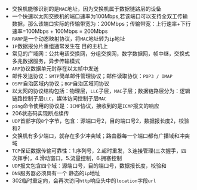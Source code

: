*  交换机能够识别的是`MAC`地址，因为交换机属于数据链路层的设备
* 一个快速以太网交换机的端口速率为100Mbps,若该端口可以支持全双工传输数据，那么该端口实际的传输带宽为：200Mbps；传输带宽：上行速率+下行速率=100Mbps + 100Mbps = 200Mbps
* `RARP`是一个动态映射协议，将`MAC`地址转为`ip`地址
* `IP`数据报分片重组通常发生在 目的主机上
* 常见的广域网：公共电话交换网，分组交换网，数字数据网，帧中继，交换式多兆数据服务，异步传输模式
* `ARP`协议数据单元封存在以太帧中发送
* 邮件发送协议：`SMTP`简单邮件管理协议；邮件读取协议：`POP3 / IMAP`
* `OSPF`自治区域内协议；`BGP`自治区域间协议
* 以太网的协议结构包括：物理层，`LLC`子层，`MAC`子层；数据链路层分为：逻辑链路控制子层`LLC`，媒体访问控制子层`MAC`
* `ping`命令使用的协议是：`ICMP`协议，接收到的是`ICMP`报文的响应
* 206状态码实现断点续传
* `UDP`首部字段`8`个字节，包含：源端口号2，目的端口号2，数据报长度2，校验和2
* 交换机有多少端口，就存在多少冲突域；路由器每一个端口都有广播域和冲突域
* `TCP`保证数据传输可靠性：1.序列号，2.超时重发，3.连接管理(三次握手，四次挥手)，4.滑动窗口，5.流量控制，6.拥塞控制
* `UDP`报文包含四个域：源端口号，目的端口号，数据报长度，校验和
* `DNS`服务器必须具有一个 静态的`ip`地址
* 302临时重定向，会再次访问`http`响应头中的`location`字段`url`

